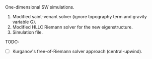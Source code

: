 One-dimensional SW simulations.
1. Modified saint-venant solver (ignore topography term and gravity variable G).
2. Modified HLLC Riemann solver for the new eigenstructure.
3. Simulation file.

TODO:
- [ ] Kurganov's free-of-Riemann solver approach (central-upwind).
